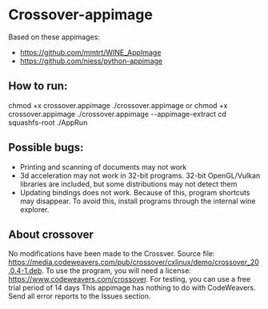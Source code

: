 # Crossover-appimage

Based on these appimages:
- https://github.com/mmtrt/WINE_AppImage
- https://github.com/niess/python-appimage

## How to run:
chmod +x crossover.appimage
./crossover.appimage
or
chmod +x crossover.appimage
./crossover.appimage --appimage-extract
cd squashfs-root
./AppRun

## Possible bugs:
- Printing and scanning of documents may not work
- 3d acceleration may not work in 32-bit programs. 32-bit OpenGL/Vulkan libraries are included, but some distributions may not detect them
- Updating bindings does not work. Because of this, program shortcuts may disappear. To avoid this, install programs through the internal wine explorer.

## About crossover 
No modifications have been made to the Crossver. Source file: https://media.codeweavers.com/pub/crossover/cxlinux/demo/crossover_20.0.4-1.deb.
To use the program, you will need a license: https://www.codeweavers.com/crossover. For testing, you can use a free trial period of 14 days
This appimage has nothing to do with CodeWeavers. Send all error reports to the Issues section.
